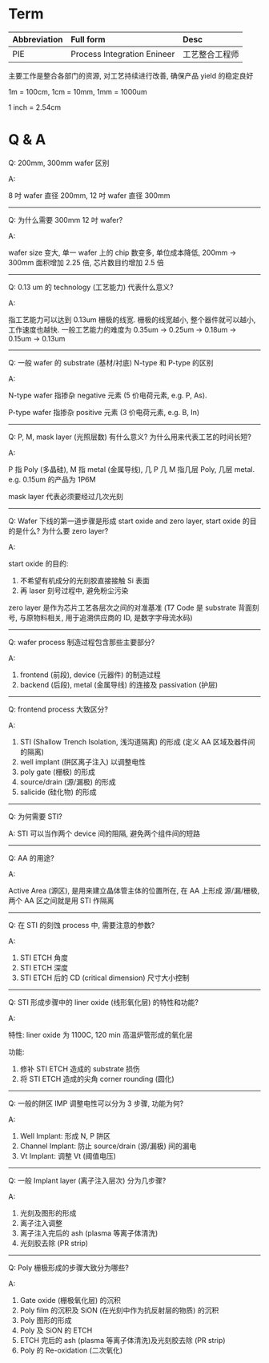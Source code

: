 # Term

| Abbreviation | Full form                   | Desc           |
| :----------- | :-------------------------- | :------------- |
| PIE          | Process Integration Enineer | 工艺整合工程师 |

主要工作是整合各部门的资源, 对工艺持续进行改善, 确保产品 yield 的稳定良好

1m = 100cm, 1cm = 10mm, 1mm = 1000um

1 inch = 2.54cm

# Q & A

Q: 200mm, 300mm wafer 区别

A:

8 吋 wafer 直径 200mm, 12 吋 wafer 直径 300mm

---

Q: 为什么需要 300mm 12 吋 wafer?

A:

wafer size 变大, 单一 wafer 上的 chip 数变多, 单位成本降低, 200mm -> 300mm 面积增加 2.25 倍, 芯片数目约增加 2.5 倍

---

Q: 0.13 um 的 technology (工艺能力) 代表什么意义?

A:

指工艺能力可以达到 0.13um 栅极的线宽. 栅极的线宽越小, 整个器件就可以越小, 工作速度也越快. 一般工艺能力的难度为 0.35um -> 0.25um -> 0.18um -> 0.15um -> 0.13um

---

Q: 一般 wafer 的 substrate (基材/衬底) N-type 和 P-type 的区别

A:

N-type wafer 指掺杂 negative 元素 (5 价电荷元素, e.g. P, As).

P-type wafer 指掺杂 positive 元素 (3 价电荷元素, e.g. B, In)

---

Q: P, M, mask layer (光照层数) 有什么意义? 为什么用来代表工艺的时间长短?

A:

P 指 Poly (多晶硅), M 指 metal (金属导线), 几 P 几 M 指几层 Poly, 几层 metal. e.g. 0.15um 的产品为 1P6M

mask layer 代表必须要经过几次光刻

---

Q: Wafer 下线的第一道步骤是形成 start oxide and zero layer, start oxide 的目的是什么? 为什么要 zero layer?

A:

start oxide 的目的:

1. 不希望有机成分的光刻胶直接接触 Si 表面
2. 再 laser 刻号过程中, 避免粉尘污染

zero layer 是作为芯片工艺各层次之间的对准基准 (T7 Code 是 substrate 背面刻号, 与原物料相关, 用于追溯供应商的 ID, 是数字字母流水码)

---

Q: wafer process 制造过程包含那些主要部分?

A:

1. frontend (前段), device (元器件) 的制造过程
2. backend (后段), metal (金属导线) 的连接及 passivation (护层)

---

Q: frontend process 大致区分?

A:

1. STI (Shallow Trench Isolation, 浅沟道隔离) 的形成 (定义 AA 区域及器件间的隔离)
2. well implant (阱区离子注入) 以调整电性
3. poly gate (栅极) 的形成
4. source/drain (源/漏极) 的形成
5. salicide (硅化物) 的形成

---

Q: 为何需要 STI?

A: STI 可以当作两个 device 间的阻隔, 避免两个组件间的短路

---

Q: AA 的用途?

A:

Active Area (源区), 是用来建立晶体管主体的位置所在, 在 AA 上形成 源/漏/栅极, 两个 AA 区之间就是用 STI 作隔离

---

Q: 在 STI 的刻蚀 process 中, 需要注意的参数?

A:

1. STI ETCH 角度
2. STI ETCH 深度
3. STI ETCH 后的 CD (critical dimension) 尺寸大小控制

---

Q: STI 形成步骤中的 liner oxide (线形氧化层) 的特性和功能?

A:

特性: liner oxide 为 1100C, 120 min 高温炉管形成的氧化层

功能:

1. 修补 STI ETCH 造成的 substrate 损伤
2. 将 STI ETCH 造成的尖角 corner rounding (圆化)

---

Q: 一般的阱区 IMP 调整电性可以分为 3 步骤, 功能为何?

A:

1. Well Implant: 形成 N, P 阱区
2. Channel Implant: 防止 source/drain (源/漏极) 间的漏电
3. Vt Implant: 调整 Vt (阈值电压)

---

Q: 一般 Implant layer (离子注入层次) 分为几步骤?

A:

1. 光刻及图形的形成
2. 离子注入调整
3. 离子注入完后的 ash (plasma 等离子体清洗)
4. 光刻胶去除 (PR strip)

---

Q: Poly 栅极形成的步骤大致分为哪些?

A:

1. Gate oxide (栅极氧化层) 的沉积
2. Poly film 的沉积及 SiON (在光刻中作为抗反射层的物质) 的沉积
3. Poly 图形的形成
4. Poly 及 SiON 的 ETCH
5. ETCH 完后的 ash (plasma 等离子体清洗)及光刻胶去除 (PR strip)
6. Poly 的 Re-oxidation (二次氧化)
